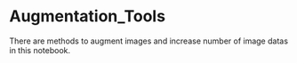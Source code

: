 # Augmentation_Tools
There are methods to augment images and increase number of image datas in this notebook.
